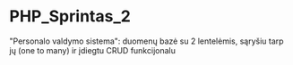 # PHP_Sprintas_2
"Personalo valdymo sistema": duomenų bazė su 2 lentelėmis, sąryšiu tarp jų (one to many) ir įdiegtu CRUD funkcijonalu
